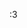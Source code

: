 :3

<!---
cathisnothome/cathisnothome is a ✨ special ✨ repository because its `README.md` (this file) appears on your GitHub profile.
You can click the Preview link to take a look at your changes.
--->
